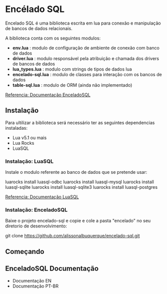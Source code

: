 
# Encélado SQL

Encelado SQL é uma biblioteca escrita em lua para conexão e manipulação de bancos de dados relacionais.

A biblioteca conta com os seguintes modulos:

* __env.lua__ : modulo de configuração de ambiente de conexão com banco de dados
* __driver.lua__ : modulo responsável pela atribuição e chamada dos drivers de bancos de dados
* __lua_types.lua__ : modulo com strings de tipos de dados lua
* __encelado-sql.lua__ : modulo de classes para interação com os bancos de dados
* __table-sql.lua__ : modulo de ORM (ainda não implementado)

[Referencia: Documentação EnceladoSQL]()

## Instalação

Para ultilizar a biblioteca será necessário ter as seguintes dependencias instaladas:

* Lua v5.1 ou mais
* Lua Rocks
* LuaSQL

### Instalação: LuaSQL

Instale o modulo referente ao banco de dados que se pretende usar:

luarocks install luasql-odbc
luarocks install luasql-mysql
luarocks install luasql-sqlite
luarocks install luasql-sqlite3
luarocks install luasql-postgres

[Referencia: Documentação LuaSQL]()

### Instalação: EnceladoSQL

Baixe o projeto encelado-sql e copie e cole a pasta "encelado" no seu diretorio de desenvolvimento:

git clone https://github.com/alissonalbuquerque/encelado-sql.git

## Começando

## EnceladoSQL Documentação

* Documentação EN
* Documentação PT-BR
